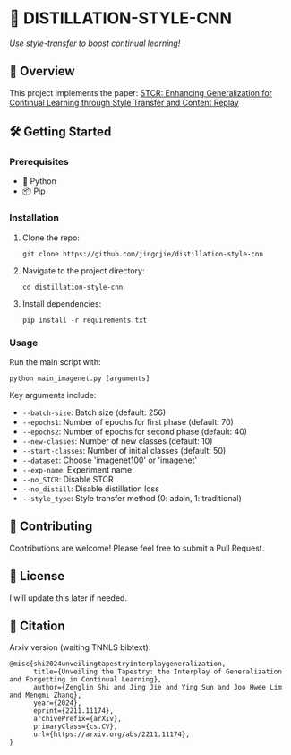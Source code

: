 # 🎨 DISTILLATION-STYLE-CNN

*Use style-transfer to boost continual learning!*

## 🌟 Overview

This project implements the paper: [STCR: Enhancing Generalization for Continual Learning through Style Transfer and Content Replay](https://arxiv.org/abs/2211.11174)

## 🛠️ Getting Started

### Prerequisites

- 🐍 Python
- 📦 Pip

### Installation

1. Clone the repo:
   ```
   git clone https://github.com/jingcjie/distillation-style-cnn
   ```
2. Navigate to the project directory:
   ```
   cd distillation-style-cnn
   ```
3. Install dependencies:
   ```
   pip install -r requirements.txt
   ```

### Usage

Run the main script with:

```
python main_imagenet.py [arguments]
```

Key arguments include:
- `--batch-size`: Batch size (default: 256)
- `--epochs1`: Number of epochs for first phase (default: 70)
- `--epochs2`: Number of epochs for second phase (default: 40)
- `--new-classes`: Number of new classes (default: 10)
- `--start-classes`: Number of initial classes (default: 50)
- `--dataset`: Choose 'imagenet100' or 'imagenet'
- `--exp-name`: Experiment name
- `--no_STCR`: Disable STCR
- `--no_distill`: Disable distillation loss
- `--style_type`: Style transfer method (0: adain, 1: traditional)

## 🤝 Contributing

Contributions are welcome! Please feel free to submit a Pull Request.

## 📄 License

I will update this later if needed.

## 🙏 Citation

Arxiv version (waiting TNNLS bibtext):
```
@misc{shi2024unveilingtapestryinterplaygeneralization,
      title={Unveiling the Tapestry: the Interplay of Generalization and Forgetting in Continual Learning}, 
      author={Zenglin Shi and Jing Jie and Ying Sun and Joo Hwee Lim and Mengmi Zhang},
      year={2024},
      eprint={2211.11174},
      archivePrefix={arXiv},
      primaryClass={cs.CV},
      url={https://arxiv.org/abs/2211.11174}, 
}
```